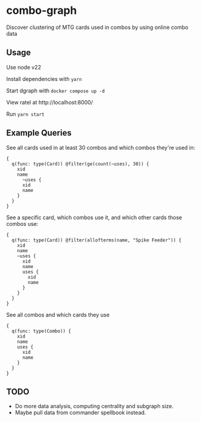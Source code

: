 # combo-graph
Discover clustering of MTG cards used in combos by using online combo data

## Usage
Use node v22

Install dependencies with `yarn`

Start dgraph with `docker compose up -d`

View ratel at http://localhost:8000/

Run `yarn start`

## Example Queries

See all cards used in at least 30 combos and which combos they're used in:
```
{
  q(func: type(Card)) @filter(ge(count(~uses), 30)) {
    xid
    name
      ~uses {
      xid
      name
    }
  }
}
```

See a specific card, which combos use it, and which other cards those combos use:
```
{
  q(func: type(Card)) @filter(allofterms(name, "Spike Feeder")) {
    xid
    name
    ~uses {
      xid
      name
      uses {
        xid
        name
      }
    }
  }  
}
```

See all combos and which cards they use
```
{
  q(func: type(Combo)) {
    xid
    name
    uses {
      xid
      name
    }
  }
}
```

## TODO
* Do more data analysis, computing centrality and subgraph size.
* Maybe pull data from commander spellbook instead.